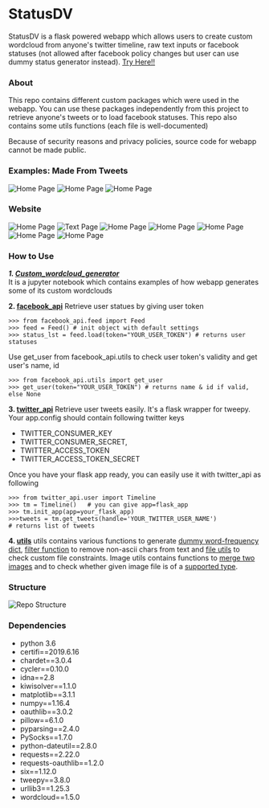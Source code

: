 # StatusDV 
StatusDV is a flask powered webapp which allows users to create custom wordcloud from anyone's twitter timeline, raw text inputs or facebook statuses (not allowed after facebook policy changes but user can use dummy status generator instead). 
[Try Here!!](https://statusdv.herokuapp.com/)

### About
 This repo contains different custom packages which were used in the webapp. You can use these packages independently from this project to retrieve anyone's tweets or to load facebook statuses. This repo also contains some utils functions (each file is well-documented)
 
Because of security reasons and privacy policies, source code for webapp cannot be made public. 
 
### Examples: Made From Tweets
![Home Page](demo_imgs/simple.jpg)
![Home Page](demo_imgs/mask.jpg)
![Home Page](demo_imgs/print.jpg)

### Website
![Home Page](demo_imgs/website/home.png)
![Text Page](demo_imgs/website/text_source.png)
![Home Page](demo_imgs/website/styles1.png)
![Home Page](demo_imgs/website/color_pattern.png)
![Home Page](demo_imgs/website/background.png)
![Home Page](demo_imgs/website/preferences.png)
![Home Page](demo_imgs/website/output.png)



### How to Use

***1. [Custom_wordcloud_generator](custom_wordcloud_generator.ipynb)***  
It is a jupyter notebook which contains examples of how webapp generates some of its custom wordclouds

**2. [facebook_api](facebook_api)** 
Retrieve user statues by giving user token 
```
>>> from facebook_api.feed import Feed
>>> feed = Feed() # init object with default settings
>>> status_lst = feed.load(token="YOUR_USER_TOKEN") # returns user statuses
```
Use get_user from facebook_api.utils to check user token's validity and get user's name, id
```
>>> from facebook_api.utils import get_user
>>> get_user(token="YOUR_USER_TOKEN") # returns name & id if valid, else None
```

**3. [twitter_api](twitter_api)**
Retrieve user tweets easily. It's a flask wrapper for tweepy. Your app.config should contain following twitter keys
- TWITTER_CONSUMER_KEY
- TWITTER_CONSUMER_SECRET,
- TWITTER_ACCESS_TOKEN
- TWITTER_ACCESS_TOKEN_SECRET

Once you have your flask app ready, you can easily use it with twitter_api as following
```
>>> from twitter_api.user import Timeline
>>> tm = Timeline()   # you can give app=flask_app
>>> tm.init_app(app=your_flask_app)
>>>tweets = tm.get_tweets(handle='YOUR_TWITTER_USER_NAME') 
# returns list of tweets
```

**4. [utils](utils)**
utils contains various functions to generate [dummy word-frequency dict](utils/status_utils.py#L6), [filter function](utils/status_utils.py#L27) to remove non-ascii chars from text and [file utils](utils/file_utils.py#L4) to check custom file constraints. Image utils contains functions to [merge two images](utils/img_utils.py#L17) and to check whether given image file is of a [supported type](utils/img_utils.py#L4).

### Structure
![Repo Structure](static/structure.png)

### Dependencies
- python 3.6
- certifi==2019.6.16
- chardet==3.0.4
- cycler==0.10.0
- idna==2.8
- kiwisolver==1.1.0
- matplotlib==3.1.1
- numpy==1.16.4
- oauthlib==3.0.2
- pillow==6.1.0
- pyparsing==2.4.0
- PySocks==1.7.0
- python-dateutil==2.8.0
- requests==2.22.0
- requests-oauthlib==1.2.0
- six==1.12.0
- tweepy==3.8.0
- urllib3==1.25.3
- wordcloud==1.5.0